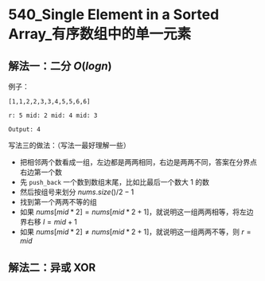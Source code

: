 # 540_Single Element in a Sorted Array_有序数组中的单一元素

## 解法一：二分 $O(logn)$

例子：
```
[1,1,2,2,3,3,4,5,5,6,6]

r: 5 mid: 2 mid: 4 mid: 3

Output: 4
```

写法三的做法：（写法一最好理解一些）

- 把相邻两个数看成一组，左边都是两两相同，右边是两两不同，答案在分界点右边第一个数
- 先 `push_back` 一个数到数组末尾，比如比最后一个数大 $1$ 的数
- 然后按组号来划分 $nums.size()/2 - 1$
- 找到第一个两两不等的组
- 如果 $nums[mid*2] = nums[mid*2 + 1]$，就说明这一组两两相等，将左边界右移 $l = mid + 1$
- 如果 $nums[mid*2] \neq nums[mid*2 + 1]$，就说明这一组两两不等，则 $r = mid$

## 解法二：异或 XOR
